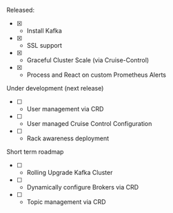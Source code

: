 Released:

- [x] - Install Kafka
- [x] - SSL support
- [x] - Graceful Cluster Scale (via Cruise-Control)
- [x] - Process and React on custom Prometheus Alerts

Under development (next release)

- [ ] - User management via CRD
- [ ] - User managed Cruise Control Configuration
- [ ] - Rack awareness deployment

Short term roadmap

- [ ] - Rolling Upgrade Kafka Cluster
- [ ] - Dynamically configure Brokers via CRD
- [ ] - Topic management via CRD
